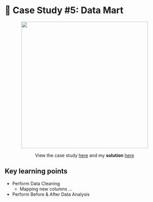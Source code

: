 # 🛒 Case Study #5: Data Mart
<p align="center">
<img width="400px"  src="https://8weeksqlchallenge.com/images/case-study-designs/5.png" />
</p>

<p align="center">
View the case study <a href="https://8weeksqlchallenge.com/case-study-5/">here</a> and my <b>solution</b> <a href="https://github.com/nguyennhatquan/8-Week-SQL-Challenge/blob/main/Case%20Study%20%235%20-%20Data%20Mart/Answers.md">here</a>
</p>

## **Key learning points**
* Perform Data Cleaning
    * Mapping new columns ...
* Perform Before & After Data Analysis

